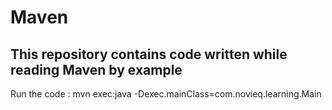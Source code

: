 Maven
=====

This repository contains code written while reading Maven by example
------
Run the code :
 mvn exec:java -Dexec.mainClass=com.novieq.learning.Main
